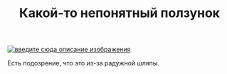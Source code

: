 ﻿---
title: "Какой-то непонятный ползунок"
se.owner.user_id: 32793
se.owner.display_name: "iluxa1810"
se.owner.link: "https://ru.meta.stackoverflow.com/users/32793/iluxa1810"
se.link: "https://ru.meta.stackoverflow.com/questions/9945/%d0%9a%d0%b0%d0%ba%d0%be%d0%b9-%d1%82%d0%be-%d0%bd%d0%b5%d0%bf%d0%be%d0%bd%d1%8f%d1%82%d0%bd%d1%8b%d0%b9-%d0%bf%d0%be%d0%bb%d0%b7%d1%83%d0%bd%d0%be%d0%ba"
se.question_id: 9945
se.post_type: question
se.score: 5
---
<p><a href="https://i.stack.imgur.com/TjZGG.png" rel="nofollow noreferrer"><img src="https://i.stack.imgur.com/TjZGG.png" alt="введите сюда описание изображения"></a></p>

<p>Есть подозрение, что это из-за радужной шляпы.</p>
